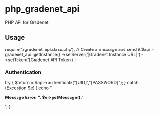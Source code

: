 php_gradenet_api
================

PHP API for Gradenet

## Usage

require('./gradenet_api.class.php');
// Create a message and send it
	$api = gradenet_api::getInstance()
  ->setServer('[Gradenet Instance URL]')
	->setToken('[Gradenet API Token')
  ;

### Authentication

try {
	$return = $api->authenticate("[UID]","[PASSWORD]");
}
catch (Exception $e)
{
	echo "<p><strong>Message Error: ". $e->getMessage().'</strong></p>';
}


